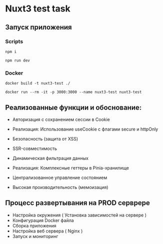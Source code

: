 # Nuxt3 test task

## Запуск приложения

### Scripts

```
npm i
```

```
npm run dev
```

### Docker

```
docker build -t nuxt3-test ./
```

```
docker run --rm -it -p 3000:3000 --name nuxt3-test nuxt3-test
```

## Реализованные функции и обоснование:

 - Авторизация с сохранением сессии в Cookie
 - Реализация: Использование useCookie с флагами secure и httpOnly
  - Безопасность (защита от XSS)
  - SSR-совместимость

 - Динамическая фильтрация данных
 - Реализация: Комплексные геттеры в Pinia-хранилище
  - Централизованное управление состоянием
  - Высокая производительность (мемоизация)

## Процесс развертывания на PROD серврере

 - Настройка окружения ( Установка зависимостей на сервере )
 - Конфигурация Docker файла
 - Сборка приложения
 - Настройка веб сервера ( Nginx )
 - Запуск и мониторинг